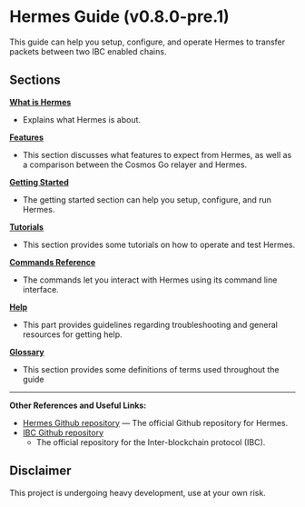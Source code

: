 # Hermes Guide (v0.8.0-pre.1)

This guide can help you setup, configure, and operate Hermes to transfer
packets between two IBC enabled chains.

## Sections

**[What is Hermes](./relayer.md)**

- Explains what Hermes is about.

**[Features](./features.md)**

- This section discusses what features to expect from Hermes, as well as a
  comparison between the Cosmos Go relayer and Hermes.

**[Getting Started](./getting_started.md)**

- The getting started section can help you setup, configure, and run Hermes.

**[Tutorials](./tutorials/index.md)**

- This section provides some tutorials on how to operate and test Hermes.

**[Commands Reference](./commands/index.md)**

- The commands let you interact with Hermes using its command line interface.

**[Help](./help.md)**

- This part provides guidelines regarding troubleshooting and general resources
  for getting help.

**[Glossary](./glossary.md)**

- This section provides some definitions of terms used throughout the guide

---

**Other References and Useful Links:**

* [Hermes Github repository](https://github.com/informalsystems/ibc-rs)
  — The official Github repository for Hermes.
* [IBC Github repository](https://github.com/cosmos/ics)
  - The official repository for the Inter-blockchain protocol (IBC).

## Disclaimer

This project is undergoing heavy development, use at your own risk.

